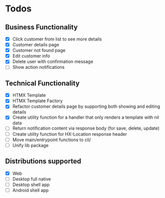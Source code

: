 # Todos

## Business Functionality
- [x] Click customer from list to see more details
- [x] Customer details page
- [x] Customer not found page
- [x] Edit customer info
- [x] Delete user with confirmation message
- [ ] Show action notifications

## Technical Functionality
- [x] HTMX Template
- [x] HTMX Template Factory
- [x] Refactor customer details page by supporting both showing and editing details
- [x] Create utility function for a handler that only renders a template with nil data
- [ ] Return notification content via response body (for save, delete, update)
- [ ] Create utility function for HX-Location response header
- [ ] Move main/entrypoint functions to cli/
- [ ] Unify lib package

## Distributions supported
- [x] Web
- [ ] Desktop full native
- [ ] Desktop shell app
- [ ] Android shell app

